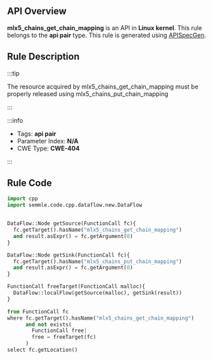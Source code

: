 ---
---


## API Overview
**mlx5_chains_get_chain_mapping** is an API in **Linux kernel**. This rule belongs to the **api pair** type. This rule is generated using [APISpecGen](../../tools/APISpecGen).
## Rule Description

:::tip

The resource acquired by mlx5_chains_get_chain_mapping must be properly released using mlx5_chains_put_chain_mapping

:::

:::info

- Tags: **api pair**
- Parameter Index: **N/A**
- CWE Type: **CWE-404**

:::

## Rule Code
```python
import cpp
import semmle.code.cpp.dataflow.new.DataFlow


DataFlow::Node getSource(FunctionCall fc){
  fc.getTarget().hasName("mlx5_chains_get_chain_mapping")
  and result.asExpr() = fc.getArgument(0)
}

DataFlow::Node getSink(FunctionCall fc){
  fc.getTarget().hasName("mlx5_chains_put_chain_mapping")
  and result.asExpr() = fc.getArgument(0)
}

FunctionCall freeTarget(FunctionCall malloc){
  DataFlow::localFlow(getSource(malloc), getSink(result))
}

from FunctionCall fc
where fc.getTarget().hasName("mlx5_chains_get_chain_mapping")
      and not exists(
        FunctionCall free| 
        free = freeTarget(fc)
      )
select fc.getLocation()

    
```